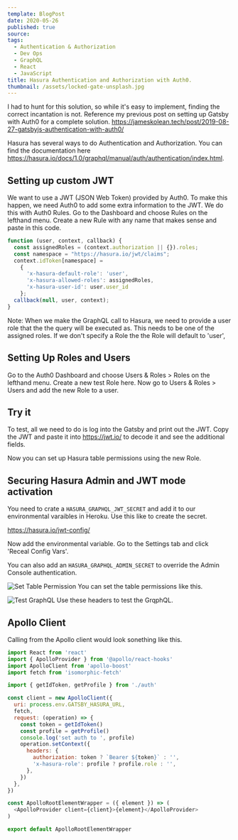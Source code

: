 ```yaml
---
template: BlogPost
date: 2020-05-26
published: true
source:
tags:
  - Authentication & Authorization
  - Dev Ops
  - GraphQL
  - React
  - JavaScript
title: Hasura Authentication and Authorization with Auth0.
thumbnail: /assets/locked-gate-unsplash.jpg
---
```


I had to hunt for this solution, so while it's easy to implement, finding the correct incantation is not. Reference my previous post on setting up Gatsby with Auth0 for a complete solution. https://jameskolean.tech/post/2019-08-27-gatsbyjs-authentication-with-auth0/

Hasura has several ways to do Authentication and Authorization. You can find the documentation here https://hasura.io/docs/1.0/graphql/manual/auth/authentication/index.html.

## Setting up custom JWT

We want to use a JWT (JSON Web Token) provided by Auth0. To make this happen, we need Auth0 to add some extra information to the JWT. We do this with Auth0 Rules. Go to the Dashboard and choose Rules on the lefthand menu. Create a new Rule with any name that makes sense and paste in this code.

```javascript
function (user, context, callback) {
  const assignedRoles = (context.authorization || {}).roles;
  const namespace = "https://hasura.io/jwt/claims";
  context.idToken[namespace] =
    {
      'x-hasura-default-role': 'user',
      'x-hasura-allowed-roles': assignedRoles,
      'x-hasura-user-id': user.user_id
    };
  callback(null, user, context);
}
```

Note: When we make the GraphQL call to Hasura, we need to provide a user role that the the query will be executed as. This needs to be one of the assigned roles. If we don't specify a Role the the Role will default to 'user',

## Setting Up Roles and Users

Go to the Auth0 Dashboard and choose Users & Roles > Roles on the lefthand menu. Create a new test Role here. Now go to Users & Roles > Users and add the new Role to a user.

## Try it

To test, all we need to do is log into the Gatsby and print out the JWT. Copy the JWT and paste it into https://jwt.io/ to decode it and see the additional fields.

Now you can set up Hasura table permissions using the new Role.

## Securing Hasura Admin and JWT mode activation

You need to crate a `HASURA_GRAPHQL_JWT_SECRET` and add it to our environmental varaibles in Heroku. Use this like to create the secret.

https://hasura.io/jwt-config/

Now add the environmental variable. Go to the Settings tab and click 'Receal Config Vars'.

You can also add an `HASURA_GRAPHQL_ADMIN_SECRET` to override the Admin Console authentication.

![Set Table Permission](/assets/hasura-auth0/hasura-permissions.png) You can set the table permissions like this.

![Test GraphQL](/assets/hasura-auth0/hasura-test-auth.png) Use these headers to test the GrqphQL.

## Apollo Client

Calling from the Apollo client would look sonething like this.

```javascript
import React from 'react'
import { ApolloProvider } from '@apollo/react-hooks'
import ApolloClient from 'apollo-boost'
import fetch from 'isomorphic-fetch'

import { getIdToken, getProfile } from './auth'

const client = new ApolloClient({
  uri: process.env.GATSBY_HASURA_URL,
  fetch,
  request: (operation) => {
    const token = getIdToken()
    const profile = getProfile()
    console.log('set auth to ', profile)
    operation.setContext({
      headers: {
        authorization: token ? `Bearer ${token}` : '',
        'x-hasura-role': profile ? profile.role : '',
      },
    })
  },
})

const ApolloRootElementWrapper = ({ element }) => (
  <ApolloProvider client={client}>{element}</ApolloProvider>
)

export default ApolloRootElementWrapper
```
